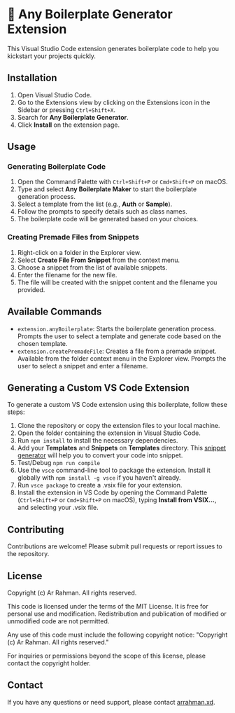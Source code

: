 

🧩 Any Boilerplate Generator Extension
===================================

This Visual Studio Code extension generates boilerplate code to help you kickstart your projects quickly.

Installation
------------

1.  Open Visual Studio Code.
2.  Go to the Extensions view by clicking on the Extensions icon in the Sidebar or pressing `Ctrl+Shift+X`.
3.  Search for **Any Boilerplate Generator**.
4.  Click **Install** on the extension page.

Usage
-----

### Generating Boilerplate Code

1.  Open the Command Palette with `Ctrl+Shift+P` or `Cmd+Shift+P` on macOS.
2.  Type and select **Any Boilerplate Maker** to start the boilerplate generation process.
3.  Select a template from the list (e.g., **Auth** or **Sample**).
4.  Follow the prompts to specify details such as class names.
5.  The boilerplate code will be generated based on your choices.

### Creating Premade Files from Snippets

1.  Right-click on a folder in the Explorer view.
2.  Select **Create File From Snippet** from the context menu.
3.  Choose a snippet from the list of available snippets.
4.  Enter the filename for the new file.
5.  The file will be created with the snippet content and the filename you provided.

Available Commands
------------------

*   `extension.anyBoilerplate`: Starts the boilerplate generation process. Prompts the user to select a template and generate code based on the chosen template.
*   `extension.createPremadeFile`: Creates a file from a premade snippet. Available from the folder context menu in the Explorer view. Prompts the user to select a snippet and enter a filename.

Generating a Custom VS Code Extension
-------------------------------------

To generate a custom VS Code extension using this boilerplate, follow these steps:

1.  Clone the repository or copy the extension files to your local machine.
2.  Open the folder containing the extension in Visual Studio Code.
3.  Run `npm install` to install the necessary dependencies.
4.  Add your **Templates** and **Snippets** on **Templates** directory. This [snippet generator](https://snippet-generator.app/) will help you to convert your code into snippet.
5.  Test/Debug `npm run compile`
6.  Use the `vsce` command-line tool to package the extension. Install it globally with `npm install -g vsce` if you haven't already.
7.  Run `vsce package` to create a .vsix file for your extension.
8.  Install the extension in VS Code by opening the Command Palette (`Ctrl+Shift+P` or `Cmd+Shift+P` on macOS), typing **Install from VSIX...**, and selecting your .vsix file.

Contributing
------------

Contributions are welcome! Please submit pull requests or report issues to the repository.

License
-------

Copyright (c) Ar Rahman. All rights reserved.

This code is licensed under the terms of the MIT License. It is free for personal use and modification. Redistribution and publication of modified or unmodified code are not permitted.

Any use of this code must include the following copyright notice: "Copyright (c) Ar Rahman. All rights reserved."

For inquiries or permissions beyond the scope of this license, please contact the copyright holder.

Contact
-------

If you have any questions or need support, please contact [arrahman.xd](mailto:arrahman.xd@gmail.com).
